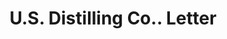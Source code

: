 ---
doi: 10.7916/D8FX8NGJ
date_other: '1880'
date_other_textual: 1880-1889
form: correspondence
genre:
- Letters (correspondence)
name:
- U.S. Distilling Co.
object_in_context_url: https://biggert.cul.columbia.edu/items/view/ave_biggert_00257
subject_hierarchical_geographic:
- Chicago, Illinois, United States
subject_name:
- U.S. Distilling Co.
title: U.S. Distilling Co.. Letter
sort_title: U.S. Distilling Co.. Letter
call_number: ave_biggert_00257
coordinates:
- 41.83694444444445,-87.68472222222222
pid: ave_biggert_00257
identifiers: ave_biggert_00257
canvas_id: ldpd:395531
permalink: "/items/ave_biggert_00257/"
layout: iiif-image-page
---